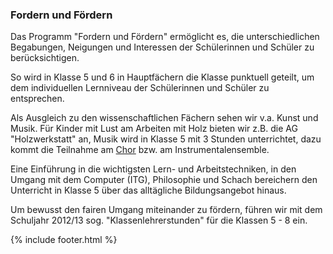 ---
---

### Fordern und Fördern

Das Programm "Fordern und Fördern" ermöglicht es, die unterschiedlichen Begabungen, Neigungen und Interessen der Schülerinnen und Schüler zu berücksichtigen.

So wird in Klasse 5 und 6 in Hauptfächern die Klasse punktuell geteilt, um dem individuellen Lernniveau der Schülerinnen und Schüler zu entsprechen.

Als Ausgleich zu den wissenschaftlichen Fächern sehen wir v.a. Kunst und Musik. Für Kinder mit Lust am Arbeiten mit Holz bieten wir z.B. die AG "Holzwerkstatt" an, Musik wird in Klasse 5 mit 3 Stunden unterrichtet, dazu kommt die Teilnahme am [<i class="fa fa-external-link"></i> Chor](#/Schulleben/Unterstufenchor/) bzw. am Instrumentalensemble.

Eine Einführung in die wichtigsten Lern- und Arbeitstechniken, in den Umgang mit dem Computer (ITG), Philosophie und Schach bereichern den Unterricht in Klasse 5 über das alltägliche Bildungsangebot hinaus. 

Um bewusst den fairen Umgang miteinander zu fördern, führen wir mit dem Schuljahr 2012/13 sog. "Klassenlehrerstunden" für die Klassen 5 - 8 ein.

{% include footer.html %}
